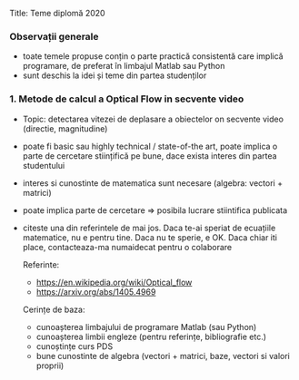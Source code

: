 Title: Teme diplomă 2020

### Observații generale
- toate temele propuse conțin o parte practică consistentă care implică programare, de preferat în limbajul Matlab sau Python
- sunt deschis la idei și teme din partea studenților

### 1. Metode de calcul a Optical Flow in secvente video

  - Topic: detectarea vitezei de deplasare a obiectelor on secvente video (directie, magnitudine)
  - poate fi basic sau highly technical / state-of-the art, poate implica o parte de cercetare stiințifică pe bune, dace exista interes din partea studentului
  - interes si cunostinte de matematica sunt necesare (algebra: vectori + matrici)
  - poate implica parte de cercetare => posibila lucrare stiintifica publicata
  - citeste una din referintele de mai jos. Daca te-ai speriat de ecuațiile matematice, nu e pentru tine. Daca nu te sperie, e OK. Daca chiar iti place, contacteaza-ma numaidecat pentru o colaborare

    Referinte:

    - https://en.wikipedia.org/wiki/Optical_flow
    - https://arxiv.org/abs/1405.4969
    
    Cerințe de baza:

    - cunoașterea limbajului de programare Matlab (sau Python)
    - cunoașterea limbii engleze (pentru referințe, bibliografie etc.)
    - cunoștințe curs PDS
    - bune cunostinte de algebra (vectori + matrici, baze, vectori si valori proprii)
